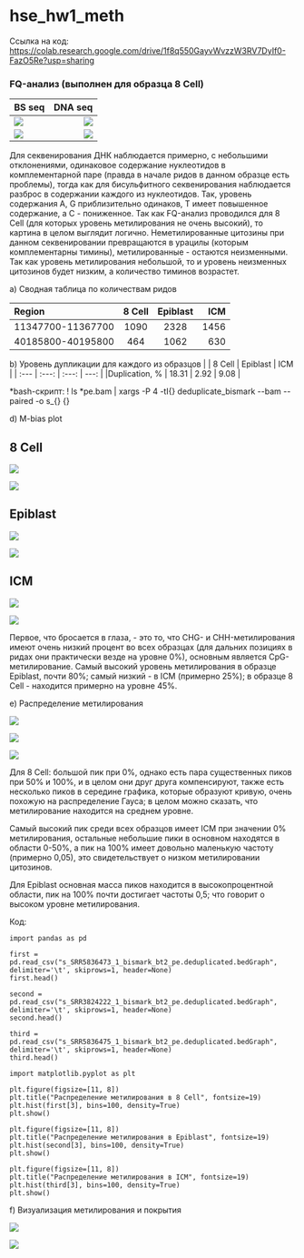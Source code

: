 # hse_hw1_meth

Ссылка на код: https://colab.research.google.com/drive/1f8q550GayvWvzzW3RV7DyIf0-FazO5Re?usp=sharing
### FQ-анализ (выполнен для образца 8 Cell)

|BS seq |DNA seq|
|:---|---:|
|![](https://github.com/kolbunovaa/images/blob/main/2022-02-17_00-57-34.png)|![](https://github.com/kolbunovaa/images/blob/main/0ea7b38907ea06e66067ebde5a559c37.png)|
|![](https://github.com/kolbunovaa/images/blob/main/2022-02-17_00-58-07.png)|![](https://github.com/kolbunovaa/images/blob/main/b679ac990ab4f03da0fdb69d76089beb.png)|

Для секвенирования ДНК наблюдается примерно, с небольшими отклонениями, одинаковое содержание нуклеотидов в комплементарной паре (правда в начале ридов в данном образце есть проблемы), тогда как для бисульфитного секвенирования наблюдается разброс в содержании каждого из нуклеотидов. Так,  уровень содержания A, G приблизительно одинаков, T имеет повышенное содержание, а C - пониженное. Так как FQ-анализ проводился для 8 Cell (для которых уровень метилирования не очень высокий), то картина в целом выглядит логично. Неметилированные цитозины при данном секвенировании превращаются в урацилы (которым комплементарны тимины), метилированные - остаются неизменными. Так как уровень метилирования небольшой, то и уровень неизменных цитозинов будет низким, а количество тиминов возрастет.



a)
Сводная таблица по количествам ридов 

|    Region    |     8 Cell     |    Epiblast   |    ICM     | 
| :---         |     :---:      |     :---:     |    ---:    | 
| 11347700-11367700   | 1090     | 2328    | 1456       |              
| 40185800-40195800   | 464      | 1062    |  630       | 

b)
Уровень дупликации для каждого из образцов
|     | 8 Cell   | Epiblast    |  ICM  |
| :--- | :---: | :---: | ---:   |
|Duplication, % | 18.31  | 2.92  | 9.08  |

*bash-скрипт: ! ls *pe.bam | xargs -P 4 -tI{} deduplicate_bismark  --bam  --paired  -o s_{} {}

d) M-bias plot

## 8 Cell

![](https://github.com/kolbunovaa/images/blob/main/8celBismark%20M-bias%20Read%201.png)

![](https://github.com/kolbunovaa/images/blob/main/8cellBismark%20M-bias%20Read%202%20(1).png)

## Epiblast

![](https://github.com/kolbunovaa/images/blob/main/epi_Bismark%20M-bias%20Read%201.png)

![](https://github.com/kolbunovaa/images/blob/main/epi_Bismark%20M-bias%20Read%202%20(1).png)

## ICM

![](https://github.com/kolbunovaa/images/blob/main/icm_Bismark%20M-bias%20Read%201.png)

![](https://github.com/kolbunovaa/images/blob/main/icm_Bismark%20M-bias%20Read%202.png)

Первое, что бросается в глаза, - это то, что CHG- и  CHH-метилирования имеют очень низкий процент во всех образцах (для дальних позициях в ридах они практически везде на уровне 0%), основным является CpG-метилирование. Самый высокий уровень метилирования в образце Epiblast, почти 80%; самый низкий - в ICM (примерно 25%); в образце 8 Cell - находится примерно на уровне 45%.

e)
Распределение метилирования

![](https://github.com/kolbunovaa/images/blob/main/8cell.png)

![](https://github.com/kolbunovaa/images/blob/main/epi.png)

![](https://github.com/kolbunovaa/images/blob/main/icm.png)

Для 8 Cell: большой пик при 0%, однако есть пара существенных пиков при 50% и 100%, и в целом они друг друга компенсируют, также есть несколько пиков в середине графика, которые образуют кривую, очень похожую на распределение Гауса; в целом можно сказать, что метилирование находится на среднем уровне.

Самый высокий пик среди всех образцов имеет ICM при значении 0% метилирования, остальные небольшие пики в основном находятся в области 0-50%, а пик на 100% имеет довольно маленькую частоту (примерно 0,05), это свидетельствует о низком метилировании цитозинов.

Для Epiblast основная масса пиков находится в высокопроцентной области, пик на 100% почти достигает частоты 0,5; что говорит о высоком уровне метилирования.

Код:
```
import pandas as pd

first = pd.read_csv("s_SRR5836473_1_bismark_bt2_pe.deduplicated.bedGraph", delimiter='\t', skiprows=1, header=None)
first.head()

second = pd.read_csv("s_SRR3824222_1_bismark_bt2_pe.deduplicated.bedGraph", delimiter='\t', skiprows=1, header=None)
second.head()

third = pd.read_csv("s_SRR5836475_1_bismark_bt2_pe.deduplicated.bedGraph", delimiter='\t', skiprows=1, header=None)
third.head()
```
```
import matplotlib.pyplot as plt

plt.figure(figsize=[11, 8])
plt.title("Распределение метилирования в 8 Cell", fontsize=19)
plt.hist(first[3], bins=100, density=True)
plt.show()

plt.figure(figsize=[11, 8])
plt.title("Распределение метилирования в Epiblast", fontsize=19)
plt.hist(second[3], bins=100, density=True)
plt.show()

plt.figure(figsize=[11, 8])
plt.title("Распределение метилирования в ICM", fontsize=19)
plt.hist(third[3], bins=100, density=True)
plt.show()
```

f)
Визуализация метилирования и покрытия

![](https://github.com/kolbunovaa/images/blob/main/image_cov2.png)


![](https://github.com/kolbunovaa/images/blob/main/image_cov%20(1).png)

